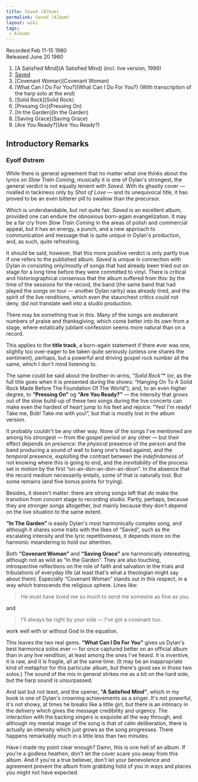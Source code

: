 ```yaml
---
title: Saved (Album)
permalink: Saved (Album)
layout: wiki
tags:
 - Albums
---
```


Recorded Feb 11-15 1980  
Released June 20 1980

1.  [A Satisfied Mind](A Satisfied Mind) (incl. live version,
    1999)
2.  [Saved](Saved)
3.  [Covenant Woman](Covenant Woman)
4.  [What Can I Do For You?](What Can I Do For You?) (With
    transcription of the harp solo at the end)
5.  [Solid Rock](Solid Rock)
6.  [Pressing On](Pressing On)
7.  [In the Garden](In the Garden)
8.  [Saving Grace](Saving Grace)
9.  [Are You Ready?](Are You Ready?)

## Introductory Remarks

### Eyolf Østrem

While there is general agreement that no matter what one thinks about
the lyrics on *Slow Train Coming*, musically it is one of Dylan's
strongest, the general verdict is not equally lenient with
*Saved*. With its ghastly cover — rivalled in tackiness only by
*Shot of Love* — and its unequivocal title, it has proved to be
an even bitterer pill to swallow than the precursor.

Which is understandable, but not quite fair. *Saved* is an
excellent album, provided one can endure the obnoxious born-again
evangelization. It may be a far cry from *Slow Train Coming* in
the areas of polish and commercial appeal, but it has an energy, a
punch, and a new approach to communication and message that is quite
unique in Dylan's production, and, as such, quite refreshing.

It should be said, however, that this more positive verdict is only
partly true if one refers to the published album. *Saved* is
unique in connection with Dylan in consisting only/mostly of songs that
had already been tried out on stage for a long time before they were
committed to vinyl. There is critical and historiographical consensus
that the album suffered from this: by the time of the sessions for the
record, the band (the same band that had played the songs on tour —
another Dylan rarity) was already tired, and the spirit of the live
renditions, which even the staunchest critics could not deny, did not
translate well into a studio production.

There may be something true in this. Many of the songs are exuberant
numbers of praise and thanksgiving, which come better into its own from
a stage, where extatically jubilant confession seems more natural than
on a record.

This applies to the **title track**, a born-again statement
if there ever was one, slightly too over-eager to be taken quite
seriously (unless one shares the sentiment), perhaps, but a powerful and
driving gospel rock number all the same, which I don't mind listening
to.

The same could be said about the brother-in-arms, *“Solid
Rock”** (or, as the full title goes when it is presented during
the shows: “Hanging On To A Solid Rock Made Before The Foundation Of The
World”); and, to an even higher degree, to **“Pressing
On”** og **“Are You Ready?”** — the intensity that
grows out of the slow build-up of these two songs during the live
concerts can make even the hardest of heart jump to his feet and
rejoice: “Yes! I'm ready! Take me, Bob! Take me with you!”, but that is
mostly lost in the album version.

It probably couldn't be any other way. None of the songs I've mentioned
are among his strongest — from the gospel period or any other — but
their effect depends on *presence*: the *physical*
presence of the person and the band producing a sound of wall to bang
one's head against, and the *temporal* presence, exploiting the
contrast between the *indefiniteness* of not knowing where this
is going to end, and the *inevitability* of the process set in
motion by the first “on-an-don-an-don-an-doon”. In the absence that the
record medium necessarily entails, some of that is naturally lost. But
some remains (and five bonus points for trying).

Besides, it doesn't matter: there are strong songs left that *do*
make the transition from concert stage to recording studio. Partly,
perhaps, because they are stronger songs altogether, but mainly because
they don't depend on the live situation to the same extent.

**“In The Garden”** is easily Dylan's most harmonically
complex song, and although it shares some traits with the likes of
“Saved”, such as the escalating intensity and the lyric repetitiveness,
it depends more on the harmonic meandering to hold our attention.

Both **“Covenant Woman”** and **“Saving
Grace”** are harmonically interesting, although not as wild as
“In the Garden”. They are also touching, introspective reflections on
the role of faith and salvation in the trials and tribulations of
everyday life (at least that's what a theologian might say about them).
Especially “Covenant Woman” stands out in this respect, in a way which
transcends the religious sphere. Lines like:

> He must have loved me so much to send me someone as fine as you.

and

> I'll always be right by your side — I've got a covenant too.

work well with or without God in the equation.

This leaves the two real gems. **“What Can I Do For You”**
gives us Dylan's best harmonica solos ever — for once captured better on
an official album than in any live rendition, at least among the ones
I've heard. It is inventive, it is raw, and it is fragile, all at the
same time. (It may be an inappropriate kind of metaphor for this
particular album, but there's good sex in those two solos.) The sound of
the mix in general strikes me as a bit on the hard side, but the harp
sound is unsurpassed.

And last but not least, and the opener, **“A Satisfied
Mind”**, which in my book is one of Dylan's crowning achievements
as a singer. It's not powerful, it's not showy, at times he breaks like
a little girl, but there is an intimacy in the delivery which gives the
message credibility and urgency. The interaction with the backing
singers is exquisite all the way through, and although my mental image
of the song is that of calm deliberation, there is actually an intensity
which just grows as the song progresses. There happens remarkably much
in a little less than two minutes.

Have I made my point clear enough? Damn, this is one hell of an album.
If you're a godless heathen, don't let the cover scare you away from
this album. And if you're a true believer, don't let your benevolence
and agreement prevent the album from grabbing hold of you in ways and
places you might not have expected.
